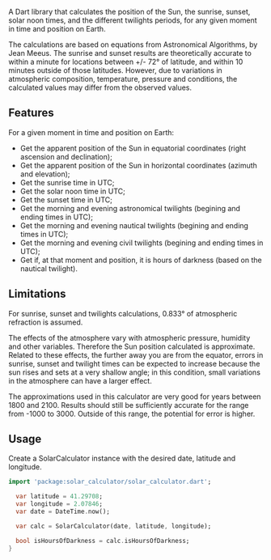 A Dart library that calculates the position of the Sun, the sunrise, sunset, solar noon times, and the different twilights periods, for any given moment in time and position on Earth.

The calculations are based on equations from Astronomical Algorithms, by Jean Meeus. The sunrise and sunset results are theoretically accurate to within a minute for locations between +/- 72° of latitude, and within 10 minutes outside of those latitudes. However, due to variations in atmospheric composition, temperature, pressure and conditions, the calculated values may differ from the observed values.

## Features

For a given moment in time and position on Earth:

* Get the apparent position of the Sun in equatorial coordinates (right ascension and declination);
* Get the apparent position of the Sun in horizontal coordinates (azimuth and elevation);
* Get the sunrise time in UTC;
* Get the solar noon time in UTC;
* Get the sunset time in UTC;
* Get the morning and evening astronomical twilights (begining and ending times in UTC);
* Get the morning and evening nautical twilights (begining and ending times in UTC);
* Get the morning and evening civil twilights (begining and ending times in UTC);
* Get if, at that moment and position, it is hours of darkness (based on the nautical twilight).

## Limitations

For sunrise, sunset and twilights calculations, 0.833° of atmospheric refraction is assumed.

The effects of the atmosphere vary with atmospheric pressure, humidity and other variables. Therefore the Sun position calculated is approximate. Related to these effects, the further away you are from the equator, errors in sunrise, sunset and twilight times can be expected to increase because the sun rises and sets at a very shallow angle; in this condition, small variations in the atmosphere can have a larger effect.

The approximations used in this calculator are very good for years between 1800 and 2100. Results should still be sufficiently accurate for the range from -1000 to 3000. Outside of this range, the potential for error is higher.

## Usage

Create a SolarCalculator instance with the desired date, latitude and longitude.

```dart
import 'package:solar_calculator/solar_calculator.dart';

  var latitude = 41.29708;
  var longitude = 2.07846;
  var date = DateTime.now();

  var calc = SolarCalculator(date, latitude, longitude);

  bool isHoursOfDarkness = calc.isHoursOfDarkness;
}
```